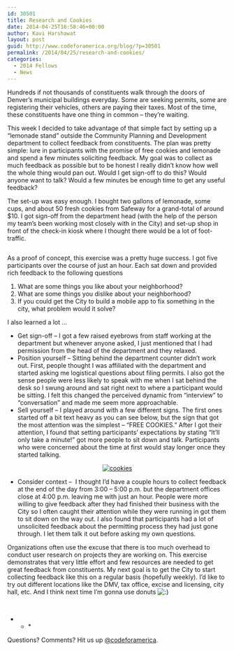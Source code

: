 ```yaml
---
id: 30501
title: Research and Cookies
date: 2014-04-25T16:58:46+00:00
author: Kavi Harshawat
layout: post
guid: http://www.codeforamerica.org/blog/?p=30501
permalink: /2014/04/25/research-and-cookies/
categories:
  - 2014 Fellows
  - News
---
```

Hundreds if not thousands of constituents walk through the doors of Denver’s municipal buildings everyday. Some are seeking permits, some are registering their vehicles, others are paying their taxes. Most of the time, these constituents have one thing in common – they’re waiting.

This week I decided to take advantage of that simple fact by setting up a “lemonade stand” outside the Community Planning and Development department to collect feedback from constituents. The plan was pretty simple: lure in participants with the promise of free cookies and lemonade and spend a few minutes soliciting feedback. My goal was to collect as much feedback as possible but to be honest I really didn’t know how well the whole thing would pan out. Would I get sign-off to do this? Would anyone want to talk? Would a few minutes be enough time to get any useful feedback?

The set-up was easy enough. I bought two gallons of lemonade, some cups, and about 50 fresh cookies from Safeway for a grand-total of around $10. I got sign-off from the department head (with the help of the person my team&#8217;s been working most closely with in the City) and set-up shop in front of the check-in kiosk where I thought there would be a lot of foot-traffic.

<p style="text-align: center;">
  <a href="http://www.codeforamerica.org/blog/wp-content/uploads/2014/04/research.jpg"><img class="wp-image-30502 aligncenter" alt="" src="http://www.codeforamerica.org/blog/wp-content/uploads/2014/04/research.jpg" /></a>
</p>

As a proof of concept, this exercise was a pretty huge success. I got five participants over the course of just an hour. Each sat down and provided rich feedback to the following questions

  1. What are some things you like about your neighborhood?
  2. What are some things you dislike about your neighborhood?
  3. If you could get the City to build a mobile app to fix something in the city, what problem would it solve?

I also learned a lot …

  * Get sign-off – I got a few raised eyebrows from staff working at the department but whenever anyone asked, I just mentioned that I had permission from the head of the department and they relaxed.
  * Position yourself – Sitting behind the department counter didn’t work out. First, people thought I was affiliated with the department and started asking me logistical questions about filing permits. I also got the sense people were less likely to speak with me when I sat behind the desk so I swung around and sat right next to where a participant would be sitting. I felt this changed the perceived dynamic from “interview” to “conversation” and made me seem more approachable.
  * Sell yourself – I played around with a few different signs. The first ones started off a bit text heavy as you can see below, but the sign that got the most attention was the simplest – “FREE COOKIES.” After I got their attention, I found that setting participants’ expectations by stating “It’ll only take a minute!” got more people to sit down and talk. Participants who were concerned about the time at first would stay longer once they started talking.

<p style="text-align: center;">
  <a href="http://www.codeforamerica.org/blog/wp-content/uploads/2014/04/cookies.jpg"><img class="wp-image-30504 aligncenter" alt="cookies" src="http://www.codeforamerica.org/blog/wp-content/uploads/2014/04/cookies.jpg" /></a>
</p>

  * Consider context –  I thought I’d have a couple hours to collect feedback at the end of the day from 3:00 &#8211; 5:00 p.m. but the department offices close at 4:00 p.m. leaving me with just an hour. People were more willing to give feedback after they had finished their business with the City so I often caught their attention while they were running in got them to sit down on the way out. I also found that participants had a lot of unsolicited feedback about the permitting process they had just gone through. I let them talk it out before asking my own questions.

Organizations often use the excuse that there is too much overhead to conduct user research on projects they are working on. This exercise demonstrates that very little effort and few resources are needed to get great feedback from constituents. My next goal is to get the City to start collecting feedback like this on a regular basis (hopefully weekly). I’d like to try out different locations like the DMV, tax office, excise and licensing, city hall, etc. And I think next time I’m gonna use donuts  <img src="https://www.codeforamerica.org/blog/wp-includes/images/smilies/icon_smile.gif" alt=":)" class="wp-smiley" />

&nbsp;

* * *&nbsp;</p> 

Questions? Comments? Hit us up <a href="http://twitter.com/codeforamerica" target="_blank">@codeforamerica</a>.
